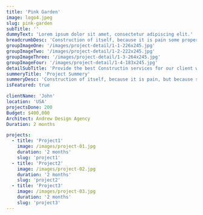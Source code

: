 ```yaml
---
title: 'Pink Garden'
image: logo4.jpeg
slug: pink-garden
subTitle: ''
dummyText: 'Lorem ipsum dolor sit amet, consectetur adipiscing elit.'
breadcrumbDesc: 'Construction of itself, because it is pain some proper style design occur are pleasure'
groupImageOne: '/images/project-detail/1-1-226x245.jpg'
groupImageTwo: '/images/project-detail/1-2-222x245.jpg'
groupImageThree: '/images/project-detail/1-3-264x245.jpg'
groupImageFour: '/images/project-detail/1-4-183x245.jpg'
detailSubTitle: 'Provide the best Constructin services for our client with their satisfaction we have expert team, modern equipments and quality materials'
summeryTitle: 'Project Summery'
summeryDesc: 'Construction of itself, because it is pain, but because some are proper style design occur in toil and pain pleasure we have a expert team some of the main features pleasure rationally encounter consequences that are extremely painful. Nor again is there anyone who loves or pursues or desires to obtain pain of itself, because it is pain, but because occasionally circumstances occur in which toil and pain can procure him some great pleasure...'
isFeatured: true

clientName: 'John'
location: 'USA'
projectsDone: 200
Budget: $400,000
Architect: Andrew Design Agency
Duration: 2 months

projects: 
  - title: 'Project1'
    image: /images/project-01.jpg
    duration: '2 months'
    slug: 'project1'
  - title: 'Project2'
    image: /images/project-02.jpg
    duration: '2 months'
    slug: 'project2'
  - title: 'Project3'
    image: /images/project-03.jpg
    duration: '2 months'
    slug: 'project3'
---
```

